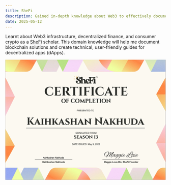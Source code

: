```yaml
---
title: SheFi
description: Gained in-depth knowledge about Web3 to effectively document blockchain technologies and decentralized applications.
date: 2025-05-12
---
```


Learnt about Web3 infrastructure, decentralized finance, and consumer crypto as a [SheFi](https://www.shefi.org/) scholar. This domain knowledge will help me document blockchain solutions and create technical, user-friendly guides for decentralized apps (dApps).

![SheFi certificate](./SheFi.jpeg)
